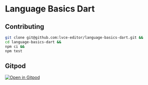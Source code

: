 # Language Basics Dart

## Contributing

```sh
git clone git@github.com:lvce-editor/language-basics-dart.git &&
cd language-basics-dart &&
npm ci &&
npm test
```

## Gitpod

[![Open in Gitpod](https://gitpod.io/button/open-in-gitpod.svg)](https://gitpod.io/#https://github.com/lvce-editor/language-basics-dart)
